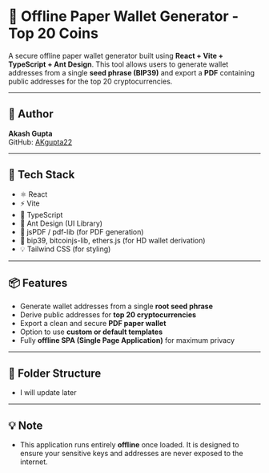 # 🔐 Offline Paper Wallet Generator - Top 20 Coins

A secure offline paper wallet generator built using **React + Vite + TypeScript + Ant Design**. This tool allows users to generate wallet addresses from a single **seed phrase (BIP39)** and export a **PDF** containing public addresses for the top 20 cryptocurrencies.

---

## 👤 Author

**Akash Gupta**  
GitHub: [AKgupta22](https://github.com/AKgupta22)

---

## 🚀 Tech Stack

- ⚛️ React  
- ⚡ Vite  
- 🦾 TypeScript  
- 🎨 Ant Design (UI Library)  
- 📄 jsPDF / pdf-lib (for PDF generation)  
- 🔐 bip39, bitcoinjs-lib, ethers.js (for HD wallet derivation)  
- 💡 Tailwind CSS (for styling)

---

## 📦 Features

- Generate wallet addresses from a single **root seed phrase**
- Derive public addresses for **top 20 cryptocurrencies**
- Export a clean and secure **PDF paper wallet**
- Option to use **custom or default templates**
- Fully **offline SPA (Single Page Application)** for maximum privacy

---

## 📁 Folder Structure
- I will update later

---

## 💡 Note

- This application runs entirely **offline** once loaded. It is designed to ensure your sensitive keys and addresses are never exposed to the internet.